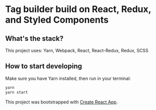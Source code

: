 # Tag builder build on React, Redux, and Styled Components

## What's the stack?
This project uses: Yarn, Webpack, React, React-Redux, Redux, SCSS


## How to start developing
Make sure you have Yarn installed, then run in your terminal:
```bash
yarn
yarn start
```

This project was bootstrapped with [Create React App](https://github.com/facebookincubator/create-react-app).

